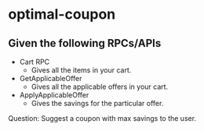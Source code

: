 # optimal-coupon

Given the following RPCs/APIs
---
- Cart RPC
  - Gives all the items in your cart.
- GetApplicableOffer
  - Gives all the applicable offers in your cart.
- ApplyApplicableOffer
  - Gives the savings for the particular offer.

Question: Suggest a coupon with max savings to the user. 

